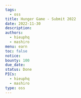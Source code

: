 ```yaml
---
tags:
  - oss
title: Hunger Game - Submit 2022
date: 2022-11-30
description:
authors:
  - hieuphq
  - mashiro
menu: earn
toc: false
notice:
bounty: 100
due_date:
status: Done
PICs:
  - hieuphq
  - mashiro
type: oss
---
```

